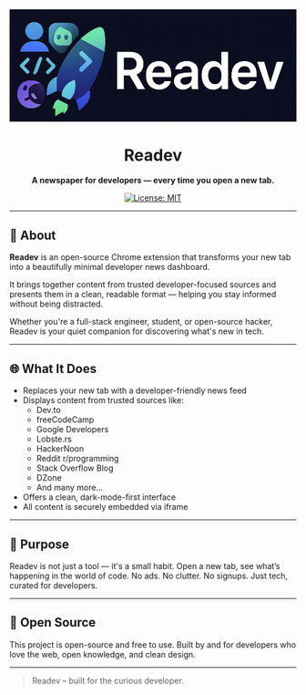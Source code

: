 
<div align="center">

<img src="images/logo.png" alt="Readev Logo" />

# Readev

**A newspaper for developers — every time you open a new tab.**

[![License: MIT](https://img.shields.io/badge/License-MIT-blue.svg)](https://opensource.org/licenses/MIT)

</div>

---

## 📰 About

**Readev** is an open-source Chrome extension that transforms your new tab into a beautifully minimal developer news dashboard.

It brings together content from trusted developer-focused sources and presents them in a clean, readable format — helping you stay informed without being distracted.

Whether you're a full-stack engineer, student, or open-source hacker, Readev is your quiet companion for discovering what's new in tech.

---

## 🌐 What It Does

- Replaces your new tab with a developer-friendly news feed
- Displays content from trusted sources like:
  - Dev.to
  - freeCodeCamp
  - Google Developers
  - Lobste.rs
  - HackerNoon
  - Reddit r/programming
  - Stack Overflow Blog
  - DZone
  - And many more...
- Offers a clean, dark-mode-first interface
- All content is securely embedded via iframe

---

## 🎯 Purpose

Readev is not just a tool — it's a small habit.
Open a new tab, see what’s happening in the world of code.
No ads. No clutter. No signups. Just tech, curated for developers.

---

## 🧡 Open Source

This project is open-source and free to use.
Built by and for developers who love the web, open knowledge, and clean design.

---

> Readev – built for the curious developer.
